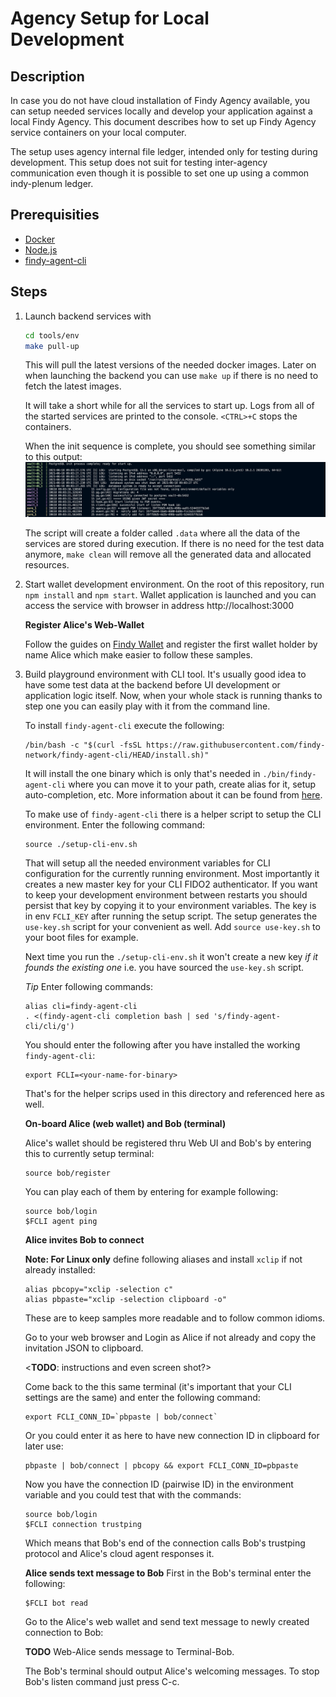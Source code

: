 # Agency Setup for Local Development

## Description

In case you do not have cloud installation of Findy Agency available, you can
setup needed services locally and develop your application against a local Findy
Agency. This document describes how to set up Findy Agency service containers on
your local computer.

The setup uses agency internal file ledger, intended only for testing during
development. This setup does not suit for testing inter-agency communication
even though it is possible to set one up using a common indy-plenum ledger.

## Prerequisities

- [Docker](https://www.docker.com/products/docker-desktop)
- [Node.js](https://nodejs.org/en/download/)
- [findy-agent-cli](https://github.com/findy-network/findy-agent-cli#installation)

## Steps

1. Launch backend services with

   ```sh
   cd tools/env
   make pull-up
   ```

   This will pull the latest versions of the needed docker images. Later on when
   launching the backend you can use `make up` if there is no need to fetch the
   latest images.

   It will take a short while for all the services to start up. Logs from all of
   the started services are printed to the console. `<CTRL>+C` stops the
   containers.

   When the init sequence is complete, you should see something similar to this output:
   ![Architecture](./docs/env-01.png)

   The script will create a folder called `.data` where all the data of the
   services are stored during execution. If there is no need for the test data
   anymore, `make clean` will remove all the generated data and allocated
   resources.

1. Start wallet development environment. On the root of this
   repository, run `npm install` and `npm start`. Wallet application is launched
   and you can access the service with browser in address http://localhost:3000

   **Register Alice's Web-Wallet**

   Follow the guides on [Findy Wallet](http://localhost:3000) and register the
   first wallet holder by name Alice which make easier to follow these samples.

1. Build playground environment with CLI tool. It's usually
   good idea to have some test data at the backend before UI development or
   application logic itself. Now, when your whole stack is running thanks to
   step one you can easily play with it from the command line.

   To install `findy-agent-cli` execute the following:

   ```shell
   /bin/bash -c "$(curl -fsSL https://raw.githubusercontent.com/findy-network/findy-agent-cli/HEAD/install.sh)"
   ```

   It will install the one binary which is only that's needed in
   `./bin/findy-agent-cli` where you can move it to your path, create alias for
   it, setup auto-completion, etc. More information about it can be found from
   [here](https://github.com/findy-network/findy-agent-cli).

   To make use of `findy-agent-cli` there is a helper script to setup the CLI
   environment. Enter the following command:

   ```shell
   source ./setup-cli-env.sh
   ```

   That will setup all the needed environment variables for CLI configuration
   for the currently running environment. Most importantly it creates a new
   master key for your CLI FIDO2 authenticator. If you want to keep your
   development environment between restarts you should persist that key by
   copying it to your environment variables. The key is in env `FCLI_KEY` after
   running the setup script. The setup generates the `use-key.sh` script for
   your convenient as well. Add `source use-key.sh` to your boot files for
   example.

   Next time you run the `./setup-cli-env.sh` it won't create a new key _if it
   founds the existing one_ i.e. you have sourced the `use-key.sh` script.

   _Tip_ Enter following commands:

   ```shell
   alias cli=findy-agent-cli
   . <(findy-agent-cli completion bash | sed 's/findy-agent-cli/cli/g')
   ```

   You should enter the following after you have installed the working
   `findy-agent-cli`:

   ```shell
   export FCLI=<your-name-for-binary>
   ```

   That's for the helper scrips used in this directory and referenced here as
   well.

   **On-board Alice (web wallet) and Bob (terminal)**

   Alice's wallet should be registered thru Web UI and Bob's by entering this to
   currently setup terminal:

   ```shell
   source bob/register
   ```

   You can play each of them by entering for example following:

   ```shell
   source bob/login
   $FCLI agent ping
   ```

   **Alice invites Bob to connect**

   **Note: For Linux only** define following aliases and install `xclip` if not
   already installed:

   ```shell
   alias pbcopy="xclip -selection c"
   alias pbpaste="xclip -selection clipboard -o"
   ```

   These are to keep samples more readable and to follow common idioms.

   Go to your web browser and Login as Alice if not already and copy the
   invitation JSON to clipboard.

   <**TODO**: instructions and even screen shot?>

   Come back to the this same terminal (it's important that your CLI settings
   are the same) and enter the following command:

   ```shell
   export FCLI_CONN_ID=`pbpaste | bob/connect`
   ```

   Or you could enter it as here to have new connection ID in clipboard for
   later use:

   ```shell
   pbpaste | bob/connect | pbcopy && export FCLI_CONN_ID=pbpaste
   ```

   Now you have the connection ID (pairwise ID) in the environment variable and
   you could test that with the commands:

   ```shell
   source bob/login
   $FCLI connection trustping
   ```

   Which means that Bob's end of the connection calls Bob's trustping
   protocol and Alice's cloud agent responses it.

   **Alice sends text message to Bob**
   First in the Bob's terminal enter the following:

   ```shell
   $FCLI bot read
   ```

   Go to the Alice's web wallet and send text message to newly created
   connection to Bob:

   **TODO** Web-Alice sends message to Terminal-Bob.

   The Bob's terminal should output Alice's welcoming messages. To stop Bob's
   listen command just press C-c.
